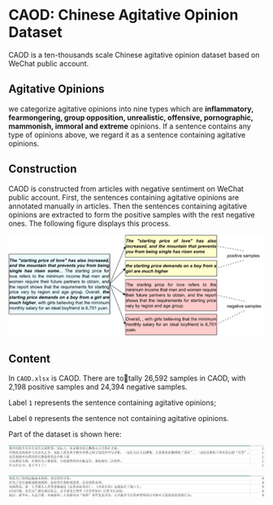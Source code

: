 # CAOD: Chinese Agitative Opinion Dataset

CAOD is a ten-thousands scale Chinese agitative opinion dataset based on WeChat public account.

## Agitative Opinions

we categorize agitative opinions into nine types which are **inflammatory, fearmongering, group opposition, unrealistic, offensive, pornographic, mammonish, immoral and extreme** opinions. If a sentence contains any type of opinions above, we regard it as a sentence containing agitative opinions.

## Construction

CAOD is constructed from articles with negative sentiment on WeChat public account. First, the sentences containing agitative opinions are annotated manually in articles. Then the sentences containing agitative opinions are extracted to form the positive samples with the rest negative ones. The following figure displays this process.

![process](fig/process.svg)

## Content

In `CAOD.xlsx` is CAOD. There are totally 26,592 samples in CAOD, with 2,198 positive samples and 24,394 negative samples. 

Label `1` represents the sentence containing agitative opinions;

Label `0` represents the sentence not containing agitative opinions.

Part of the dataset is shown here:

![label1](fig/label1.png)

![label0](fig/label0.png)



